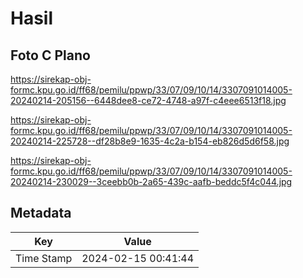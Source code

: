 # Hasil

## Foto C Plano

https://sirekap-obj-formc.kpu.go.id/ff68/pemilu/ppwp/33/07/09/10/14/3307091014005-20240214-205156--6448dee8-ce72-4748-a97f-c4eee6513f18.jpg

https://sirekap-obj-formc.kpu.go.id/ff68/pemilu/ppwp/33/07/09/10/14/3307091014005-20240214-225728--df28b8e9-1635-4c2a-b154-eb826d5d6f58.jpg

https://sirekap-obj-formc.kpu.go.id/ff68/pemilu/ppwp/33/07/09/10/14/3307091014005-20240214-230029--3ceebb0b-2a65-439c-aafb-beddc5f4c044.jpg


## Metadata

| Key        | Value               |
| ---------- | ------------------- |
| Time Stamp | 2024-02-15 00:41:44 |



